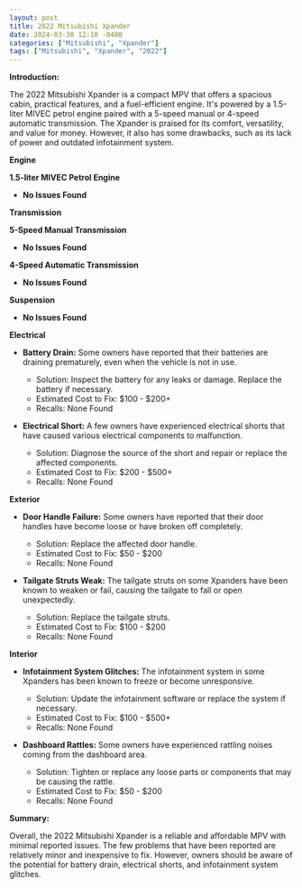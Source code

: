 ```yaml
---
layout: post
title: 2022 Mitsubishi Xpander
date: 2024-03-30 12:10 -0400
categories: ["Mitsubishi", "Xpander"]
tags: ["Mitsubishi", "Xpander", "2022"]
---
```

**Introduction:**

The 2022 Mitsubishi Xpander is a compact MPV that offers a spacious cabin, practical features, and a fuel-efficient engine. It's powered by a 1.5-liter MIVEC petrol engine paired with a 5-speed manual or 4-speed automatic transmission. The Xpander is praised for its comfort, versatility, and value for money. However, it also has some drawbacks, such as its lack of power and outdated infotainment system.

**Engine**

**1.5-liter MIVEC Petrol Engine**

* **No Issues Found**

**Transmission**

**5-Speed Manual Transmission**

* **No Issues Found**

**4-Speed Automatic Transmission**

* **No Issues Found**

**Suspension**

* **No Issues Found**

**Electrical**

* **Battery Drain:** Some owners have reported that their batteries are draining prematurely, even when the vehicle is not in use.
  * Solution: Inspect the battery for any leaks or damage. Replace the battery if necessary.
  * Estimated Cost to Fix: $100 - $200+
  * Recalls: None Found

* **Electrical Short:** A few owners have experienced electrical shorts that have caused various electrical components to malfunction.
  * Solution: Diagnose the source of the short and repair or replace the affected components.
  * Estimated Cost to Fix: $200 - $500+
  * Recalls: None Found

**Exterior**

* **Door Handle Failure:** Some owners have reported that their door handles have become loose or have broken off completely.
  * Solution: Replace the affected door handle.
  * Estimated Cost to Fix: $50 - $200
  * Recalls: None Found

* **Tailgate Struts Weak:** The tailgate struts on some Xpanders have been known to weaken or fail, causing the tailgate to fall or open unexpectedly.
  * Solution: Replace the tailgate struts.
  * Estimated Cost to Fix: $100 - $200
  * Recalls: None Found

**Interior**

* **Infotainment System Glitches:** The infotainment system in some Xpanders has been known to freeze or become unresponsive.
  * Solution: Update the infotainment software or replace the system if necessary.
  * Estimated Cost to Fix: $100 - $500+
  * Recalls: None Found

* **Dashboard Rattles:** Some owners have experienced rattling noises coming from the dashboard area.
  * Solution: Tighten or replace any loose parts or components that may be causing the rattle.
  * Estimated Cost to Fix: $50 - $200
  * Recalls: None Found

**Summary:**

Overall, the 2022 Mitsubishi Xpander is a reliable and affordable MPV with minimal reported issues. The few problems that have been reported are relatively minor and inexpensive to fix. However, owners should be aware of the potential for battery drain, electrical shorts, and infotainment system glitches.
